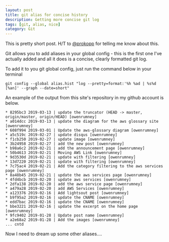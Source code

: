 ```yaml
---
layout: post
title: git alias for concise history
description: Getting more concise git log
tags: [git, alias, nice]
category: Git
---
```


This is pretty short post. H/T to [@prokopp](https://twitter.com/prokopp) for telling me know about this.

Git allows you to add aliases in your global config - this is the first one I've actually added and all it does is a concise, clearly formatted git log.

To add it to you git global config, just run the command below in your terminal

```
git config --global alias.hist "log --pretty=format:'%h %ad | %s%d [%an]' --graph --date=short"
```

An example of the output from this site's repository in my github account is below.

```
* 8295bc3 2019-03-13 | update the truncator (HEAD -> master, origin/master, origin/HEAD) [owenrumney]
* a014dcc 2019-03-13 | update the diagram for the aws glossary site [owenrumney]
* 608f994 2019-03-01 | Update the aws-glossary diagram [owenrumney]
* a5c519c 2019-02-27 | update disqus [owenrumney]
* f1cb250 2019-02-27 | update image [owenrumney]
* 3b24958 2019-02-27 | add the new post [owenrumney]
* b98a6c2 2019-02-21 | add the announcement page [owenrumney]
* 50b4613 2019-02-21 | Moving AWS Link [owenrumney]
* 9d3530d 2019-02-21 | update with filtering [owenrumney]
* 13d7220 2019-02-21 | update with filtering [owenrumney]
* 7c75ac4 2019-02-21 | Add the category filtering to the aws services page [owenrumney]
* 8a48b45 2019-02-21 | update the aws services page [owenrumney]
* 4fd4bcb 2019-02-20 | update aws services [owenrumney]
* 2dfa138 2019-02-20 | add the aws service page [owenrumney]
* a479a28 2019-02-20 | add AWS Services [owenrumney]
* a123376 2019-02-16 | Add lightsout post [owenrumney]
* b9f95a2 2019-02-16 | update the CNAME [owenrumney]
* edd7bac 2019-02-16 | update the CNAME [owenrumney]
* bbe3221 2019-02-16 | update the excerpt on the home page [owenrumney]
* 9fc9402 2019-01-28 | Update post name [owenrumney]
* a2e68a2 2019-01-28 | Add the images [owenrumney]
... cntd
```

Now I need to dream up some other aliases.... 